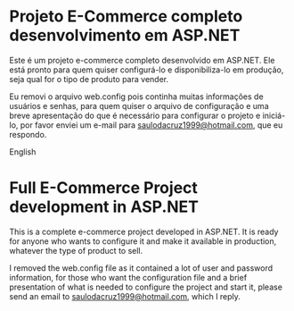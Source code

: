 # Projeto E-Commerce completo desenvolvimento em ASP.NET

Este é um projeto e-commerce completo desenvolvido em ASP.NET. Ele está pronto para quem quiser configurá-lo e disponibiliza-lo em produção, seja qual for o tipo de produto para vender.

Eu removi o arquivo web.config pois continha muitas informações de usuários e senhas, para quem quiser o arquivo de configuração e uma breve apresentação do que é necessário para configurar o projeto e iniciá-lo, por favor enviei um e-mail para saulodacruz1999@hotmail.com, que eu respondo.


English
# Full E-Commerce Project development in ASP.NET

This is a complete e-commerce project developed in ASP.NET. It is ready for anyone who wants to configure it and make it available in production, whatever the type of product to sell.

I removed the web.config file as it contained a lot of user and password information, for those who want the configuration file and a brief presentation of what is needed to configure the project and start it, please send an email to saulodacruz1999@hotmail.com, which I reply.




